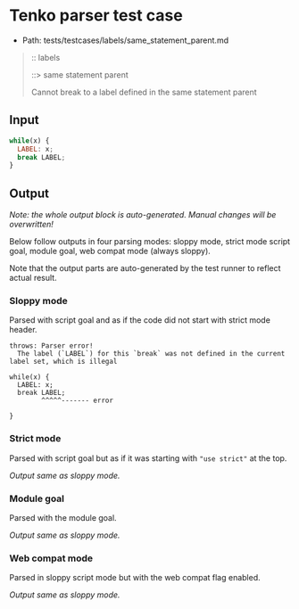 # Tenko parser test case

- Path: tests/testcases/labels/same_statement_parent.md

> :: labels
>
> ::> same statement parent
>
> Cannot break to a label defined in the same statement parent

## Input

`````js
while(x) {
  LABEL: x;
  break LABEL;
} 
`````

## Output

_Note: the whole output block is auto-generated. Manual changes will be overwritten!_

Below follow outputs in four parsing modes: sloppy mode, strict mode script goal, module goal, web compat mode (always sloppy).

Note that the output parts are auto-generated by the test runner to reflect actual result.

### Sloppy mode

Parsed with script goal and as if the code did not start with strict mode header.

`````
throws: Parser error!
  The label (`LABEL`) for this `break` was not defined in the current label set, which is illegal

while(x) {
  LABEL: x;
  break LABEL;
        ^^^^^------- error

}
`````

### Strict mode

Parsed with script goal but as if it was starting with `"use strict"` at the top.

_Output same as sloppy mode._

### Module goal

Parsed with the module goal.

_Output same as sloppy mode._

### Web compat mode

Parsed in sloppy script mode but with the web compat flag enabled.

_Output same as sloppy mode._
